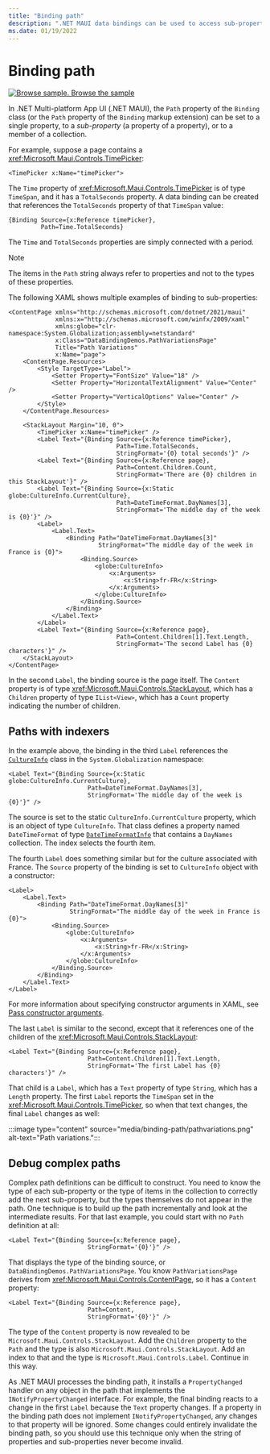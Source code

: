 ```yaml
---
title: "Binding path"
description: ".NET MAUI data bindings can be used to access sub-properties and collection members with the Path property of the Binding class."
ms.date: 01/19/2022
---
```


# Binding path

[![Browse sample.](~/media/code-sample.png) Browse the sample](/samples/dotnet/maui-samples/fundamentals-databinding)

In .NET Multi-platform App UI (.NET MAUI), the `Path` property of the `Binding` class (or the `Path` property of the `Binding` markup extension) can be set to a single property, to a *sub-property* (a property of a property), or to a member of a collection.

For example, suppose a page contains a <xref:Microsoft.Maui.Controls.TimePicker>:

```xaml
<TimePicker x:Name="timePicker">
```

The `Time` property of <xref:Microsoft.Maui.Controls.TimePicker> is of type `TimeSpan`, and it has a `TotalSeconds` property. A data binding can be created that references the `TotalSeconds` property of that `TimeSpan` value:

```xaml
{Binding Source={x:Reference timePicker},
         Path=Time.TotalSeconds}
```

The `Time` and `TotalSeconds` properties are simply connected with a period.

> [!NOTE]
> The items in the `Path` string always refer to properties and not to the types of these properties.

The following XAML shows multiple examples of binding to sub-properties:

```xaml
<ContentPage xmlns="http://schemas.microsoft.com/dotnet/2021/maui"
             xmlns:x="http://schemas.microsoft.com/winfx/2009/xaml"
             xmlns:globe="clr-namespace:System.Globalization;assembly=netstandard"
             x:Class="DataBindingDemos.PathVariationsPage"
             Title="Path Variations"
             x:Name="page">
    <ContentPage.Resources>
        <Style TargetType="Label">
            <Setter Property="FontSize" Value="18" />
            <Setter Property="HorizontalTextAlignment" Value="Center" />
            <Setter Property="VerticalOptions" Value="Center" />
        </Style>
    </ContentPage.Resources>

    <StackLayout Margin="10, 0">
        <TimePicker x:Name="timePicker" />
        <Label Text="{Binding Source={x:Reference timePicker},
                              Path=Time.TotalSeconds,
                              StringFormat='{0} total seconds'}" />
        <Label Text="{Binding Source={x:Reference page},
                              Path=Content.Children.Count,
                              StringFormat='There are {0} children in this StackLayout'}" />
        <Label Text="{Binding Source={x:Static globe:CultureInfo.CurrentCulture},
                              Path=DateTimeFormat.DayNames[3],
                              StringFormat='The middle day of the week is {0}'}" />
        <Label>
            <Label.Text>
                <Binding Path="DateTimeFormat.DayNames[3]"
                         StringFormat="The middle day of the week in France is {0}">
                    <Binding.Source>
                        <globe:CultureInfo>
                            <x:Arguments>
                                <x:String>fr-FR</x:String>
                            </x:Arguments>
                        </globe:CultureInfo>
                    </Binding.Source>
                </Binding>
            </Label.Text>
        </Label>
        <Label Text="{Binding Source={x:Reference page},
                              Path=Content.Children[1].Text.Length,
                              StringFormat='The second Label has {0} characters'}" />
    </StackLayout>
</ContentPage>
```

In the second `Label`, the binding source is the page itself. The `Content` property is of type <xref:Microsoft.Maui.Controls.StackLayout>, which has a `Children` property of type `IList<View>`, which has a `Count` property indicating the number of children.

## Paths with indexers

In the example above, the binding in the third `Label` references the [`CultureInfo`](xref:System.Globalization.CultureInfo) class in the `System.Globalization` namespace:

```xaml
<Label Text="{Binding Source={x:Static globe:CultureInfo.CurrentCulture},
                      Path=DateTimeFormat.DayNames[3],
                      StringFormat='The middle day of the week is {0}'}" />
```

The source is set to the static `CultureInfo.CurrentCulture` property, which is an object of type `CultureInfo`. That class defines a property named `DateTimeFormat` of type [`DateTimeFormatInfo`](xref:System.Globalization.DateTimeFormatInfo) that contains a `DayNames` collection. The index selects the fourth item.

The fourth `Label` does something similar but for the culture associated with France. The `Source` property of the binding is set to `CultureInfo` object with a constructor:

```xaml
<Label>
    <Label.Text>
        <Binding Path="DateTimeFormat.DayNames[3]"
                 StringFormat="The middle day of the week in France is {0}">
            <Binding.Source>
                <globe:CultureInfo>
                    <x:Arguments>
                        <x:String>fr-FR</x:String>
                    </x:Arguments>
                </globe:CultureInfo>
            </Binding.Source>
        </Binding>
    </Label.Text>
</Label>
```

For more information about specifying constructor arguments in XAML, see [Pass constructor arguments](~/xaml/pass-arguments.md#pass-constructor-arguments).

The last `Label` is similar to the second, except that it references one of the children of the <xref:Microsoft.Maui.Controls.StackLayout>:

```xaml
<Label Text="{Binding Source={x:Reference page},
                      Path=Content.Children[1].Text.Length,
                      StringFormat='The first Label has {0} characters'}" />
```

That child is a `Label`, which has a `Text` property of type `String`, which has a `Length` property. The first `Label` reports the `TimeSpan` set in the <xref:Microsoft.Maui.Controls.TimePicker>, so when that text changes, the final `Label` changes as well:

:::image type="content" source="media/binding-path/pathvariations.png" alt-text="Path variations.":::

## Debug complex paths

Complex path definitions can be difficult to construct. You need to know the type of each sub-property or the type of items in the collection to correctly add the next sub-property, but the types themselves do not appear in the path. One technique is to build up the path incrementally and look at the intermediate results. For that last example, you could start with no `Path` definition at all:

```xaml
<Label Text="{Binding Source={x:Reference page},
                      StringFormat='{0}'}" />
```

That displays the type of the binding source, or `DataBindingDemos.PathVariationsPage`. You know `PathVariationsPage` derives from <xref:Microsoft.Maui.Controls.ContentPage>, so it has a `Content` property:

```xaml
<Label Text="{Binding Source={x:Reference page},
                      Path=Content,
                      StringFormat='{0}'}" />
```

The type of the `Content` property is now revealed to be `Microsoft.Maui.Controls.StackLayout`. Add the `Children` property to the `Path` and the type is also `Microsoft.Maui.Controls.StackLayout`. Add an index to that and the type is `Microsoft.Maui.Controls.Label`. Continue in this way.

As .NET MAUI processes the binding path, it installs a `PropertyChanged` handler on any object in the path that implements the `INotifyPropertyChanged` interface. For example, the final binding reacts to a change in the first `Label` because the `Text` property changes. If a property in the binding path does not implement `INotifyPropertyChanged`, any changes to that property will be ignored. Some changes could entirely invalidate the binding path, so you should use this technique only when the string of properties and sub-properties never become invalid.
